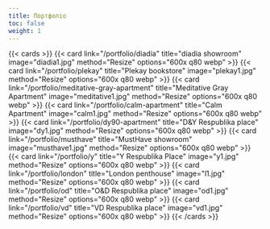 ```yaml
---
title: Портфоліо
toc: false
weight: 1
---
```


{{< cards >}}
  {{< card link="/portfolio/diadia" title="diadia showroom" image="diadia1.jpg" method="Resize" options="600x q80 webp" >}}
  {{< card link="/portfolio/plekay" title="Plekay bookstore" image="plekay1.jpg" method="Resize" options="600x q80 webp" >}}
  {{< card link="/portfolio/meditative-gray-apartment" title="Meditative Gray Apartment" image="meditative1.jpg" method="Resize" options="600x q80 webp" >}}
  {{< card link="/portfolio/calm-apartment" title="Calm Apartment" image="calm1.jpg" method="Resize" options="600x q80 webp" >}}
  {{< card link="/portfolio/dy90-apartment" title="D&Y Respublika place" image="dy1.jpg" method="Resize" options="600x q80 webp" >}}
  {{< card link="/portfolio/musthave" title="MustHave showroom" image="musthave1.jpg" method="Resize" options="600x q80 webp" >}}
  {{< card link="/portfolio/y" title="Y Respublika Place" image="y1.jpg" method="Resize" options="600x q80 webp" >}}
  {{< card link="/portfolio/london" title="London penthouse" image="l1.jpg" method="Resize" options="600x q80 webp" >}}
  {{< card link="/portfolio/od" title="O&D Respublika place" image="od1.jpg" method="Resize" options="600x q80 webp" >}}
  {{< card link="/portfolio/vd" title="VD Respublika place" image="vd1.jpg" method="Resize" options="600x q80 webp" >}}
{{< /cards >}}
